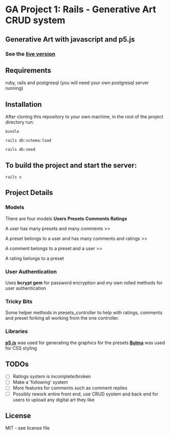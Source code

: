 # GA Project 1: Rails - Generative Art CRUD system
## Generative Art with javascript and p5.js
### See the [live version](https://gen-art.herokuapp.com/)
## Requirements
ruby, rails and postgresql (you will need your own postgresql server running)
## Installation
After cloning this repository to your own machine, in the root of the project directory run:
```
bundle
```
```
rails db:schema:load
```
```
rails db:seed
```
## To build the project and start the server:
```
rails s
```
## Project Details
### Models
There are four models **Users** **Presets** **Comments** **Ratings** 

A user has many presets and many comments >> 

A preset belongs to a user and has many comments and ratings >> 

A comment belongs to a preset and a user >> 

A rating belongs to a preset
### User Authentication
Uses **bcrypt gem** for password encryption and my own rolled methods for user authentication
### Tricky Bits
Some helper methods in presets_controller to help with ratings, comments and preset forking all working from the one controller.

### Libraries
**[p5.js](https://p5js.org/)** was used for generating the graphics for the presets 
**[Bulma](https://bulma.io/)** was used for CSS styling 

## TODOs
- [ ] Ratings system is incomplete/broken
- [ ] Make a 'following' system
- [ ] More features for comments such as comment replies 
- [ ] Possibly rework entire front end, use CRUD system and back end for users to upload any digital art they like
## License
MIT - see license file



